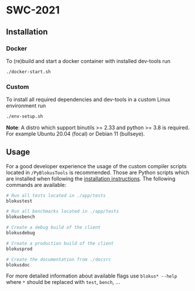 # SWC-2021

## Installation

### Docker

To (re)build and start a docker container with installed dev-tools run 

```sh
./docker-start.sh
```

### Custom

To install all required dependencies and dev-tools in a custom Linux environment run

```sh
./env-setup.sh
```

**Note**: A distro which support binutils >= 2.33 and python >= 3.8 is required. For example Ubuntu 20.04 (focal) or Debian 11 (bullseye).


## Usage

For a good developer experience the usage of the custom compiler scripts located in `/PyBlokusTools` is recommended.
Those are Python scripts which are installed when following the [installation instructions](#Installation).
The following commands are available:

```sh
# Run all tests located in ./app/tests
blokustest

# Run all benchmarks located in ./app/tests
blokusbench

# Create a debug build of the client
blokusdebug

# Create a production build of the client
blokusprod

# Create the documentation from ./docsrc
blokusdoc
```

For more detailed information about available flags use `blokus* --help` where `*` should be replaced with `test`, `bench`, ...